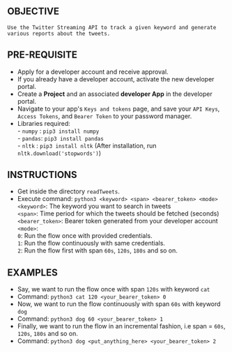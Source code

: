 ## OBJECTIVE
`
Use the Twitter Streaming API to track a given keyword and generate various reports about the tweets.
`

## PRE-REQUISITE
  - Apply for a developer account and receive approval.
  - If you already have a developer account, activate the new developer portal.
  - Create a **Project** and an associated **developer App** in the developer portal.
  - Navigate to your app's `Keys and tokens` page, and save your `API Keys`, `Access Tokens`, and `Bearer Token` to your password manager.
  - Libraries required: <br/>
                      - `numpy` : `pip3 install numpy` <br/>
                      - `pandas`: `pip3 install pandas` <br/>
                      - `nltk`  : `pip3 install nltk` (After installation, run `nltk.download('stopwords')`)
  
## INSTRUCTIONS
  - Get inside the directory `readTweets`.
  - Execute command: `python3 <keyword> <span> <bearer_token> <mode>`<br/>
  `<keyword>`: The keyword you want to search in tweets<br/>
  `<span>`: Time period for which the tweets should be fetched (seconds)<br/>
  `<bearer_token>`: Bearer token generated from your developer account<br/>
  `<mode>`:<br/>
  `0`: Run the flow once with provided credentials.<br/>
  `1`: Run the flow continuously with same credentials.<br/>
  `2`: Run the flow first with span `60s`, `120s`, `180s` and so on.

## EXAMPLES
  - Say, we want to run the flow once with span `120s` with keyword `cat`
  - Command: `python3 cat 120 <your_bearer_token> 0`
  - Now, we want to run the flow continuously with span `60s` with keyword `dog`
  - Command: `python3 dog 60 <your_bearer_token> 1`
  - Finally, we want to run the flow in an incremental fashion, i.e span = `60s`, `120s`, `180s` and so on.
  - Command: `python3 dog <put_anything_here> <your_bearer_token> 2`
